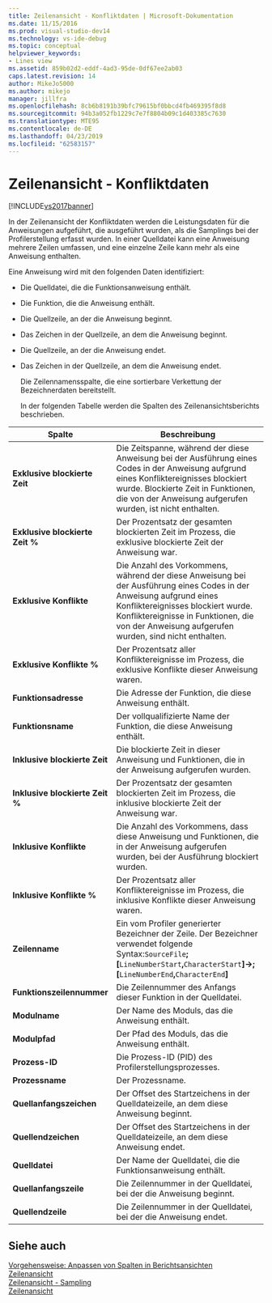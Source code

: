```yaml
---
title: Zeilenansicht - Konfliktdaten | Microsoft-Dokumentation
ms.date: 11/15/2016
ms.prod: visual-studio-dev14
ms.technology: vs-ide-debug
ms.topic: conceptual
helpviewer_keywords:
- Lines view
ms.assetid: 859b02d2-eddf-4ad3-95de-0df67ee2ab03
caps.latest.revision: 14
author: MikeJo5000
ms.author: mikejo
manager: jillfra
ms.openlocfilehash: 8cb6b8191b39bfc79615bf0bbcd4fb469395f8d8
ms.sourcegitcommit: 94b3a052fb1229c7e7f8804b09c1d403385c7630
ms.translationtype: MTE95
ms.contentlocale: de-DE
ms.lasthandoff: 04/23/2019
ms.locfileid: "62583157"
---
```

# <a name="lines-view---contention-data"></a>Zeilenansicht - Konfliktdaten
[!INCLUDE[vs2017banner](../includes/vs2017banner.md)]

In der Zeilenansicht der Konfliktdaten werden die Leistungsdaten für die Anweisungen aufgeführt, die ausgeführt wurden, als die Samplings bei der Profilerstellung erfasst wurden. In einer Quelldatei kann eine Anweisung mehrere Zeilen umfassen, und eine einzelne Zeile kann mehr als eine Anweisung enthalten.  
  
 Eine Anweisung wird mit den folgenden Daten identifiziert:  
  
- Die Quelldatei, die die Funktionsanweisung enthält.  
  
- Die Funktion, die die Anweisung enthält.  
  
- Die Quellzeile, an der die Anweisung beginnt.  
  
- Das Zeichen in der Quellzeile, an dem die Anweisung beginnt.  
  
- Die Quellzeile, an der die Anweisung endet.  
  
- Das Zeichen in der Quellzeile, an dem die Anweisung endet.  
  
  Die Zeilennamensspalte, die eine sortierbare Verkettung der Bezeichnerdaten bereitstellt.  
  
  In der folgenden Tabelle werden die Spalten des Zeilenansichtsberichts beschrieben.  
  
|Spalte|Beschreibung|  
|------------|-----------------|  
|**Exklusive blockierte Zeit**|Die Zeitspanne, während der diese Anweisung bei der Ausführung eines Codes in der Anweisung aufgrund eines Konfliktereignisses blockiert wurde. Blockierte Zeit in Funktionen, die von der Anweisung aufgerufen wurden, ist nicht enthalten.|  
|**Exklusive blockierte Zeit %**|Der Prozentsatz der gesamten blockierten Zeit im Prozess, die exklusive blockierte Zeit der Anweisung war.|  
|**Exklusive Konflikte**|Die Anzahl des Vorkommens, während der diese Anweisung bei der Ausführung eines Codes in der Anweisung aufgrund eines Konfliktereignisses blockiert wurde. Konfliktereignisse in Funktionen, die von der Anweisung aufgerufen wurden, sind nicht enthalten.|  
|**Exklusive Konflikte %**|Der Prozentsatz aller Konfliktereignisse im Prozess, die exklusive Konflikte dieser Anweisung waren.|  
|**Funktionsadresse**|Die Adresse der Funktion, die diese Anweisung enthält.|  
|**Funktionsname**|Der vollqualifizierte Name der Funktion, die diese Anweisung enthält.|  
|**Inklusive blockierte Zeit**|Die blockierte Zeit in dieser Anweisung und Funktionen, die in der Anweisung aufgerufen wurden.|  
|**Inklusive blockierte Zeit %**|Der Prozentsatz der gesamten blockierten Zeit im Prozess, die inklusive blockierte Zeit der Anweisung war.|  
|**Inklusive Konflikte**|Die Anzahl des Vorkommens, dass diese Anweisung und Funktionen, die in der Anweisung aufgerufen wurden, bei der Ausführung blockiert wurden.|  
|**Inklusive Konflikte %**|Der Prozentsatz aller Konfliktereignisse im Prozess, die inklusive Konflikte dieser Anweisung waren.|  
|**Zeilenname**|Ein vom Profiler generierter Bezeichner der Zeile. Der Bezeichner verwendet folgende Syntax:`SourceFile`**;[**`LineNumberStart`**,**`CharacterStart`**]->;[**`LineNumberEnd`**,**`CharacterEnd`**]**|  
|**Funktionszeilennummer**|Die Zeilennummer des Anfangs dieser Funktion in der Quelldatei.|  
|**Modulname**|Der Name des Moduls, das die Anweisung enthält.|  
|**Modulpfad**|Der Pfad des Moduls, das die Anweisung enthält.|  
|**Prozess-ID**|Die Prozess-ID (PID) des Profilerstellungsprozesses.|  
|**Prozessname**|Der Prozessname.|  
|**Quellanfangszeichen**|Der Offset des Startzeichens in der Quelldateizeile, an dem diese Anweisung beginnt.|  
|**Quellendzeichen**|Der Offset des Startzeichens in der Quelldateizeile, an dem diese Anweisung endet.|  
|**Quelldatei**|Der Name der Quelldatei, die die Funktionsanweisung enthält.|  
|**Quellanfangszeile**|Die Zeilennummer in der Quelldatei, bei der die Anweisung beginnt.|  
|**Quellendzeile**|Die Zeilennummer in der Quelldatei, bei der die Anweisung endet.|  
  
## <a name="see-also"></a>Siehe auch  
 [Vorgehensweise: Anpassen von Spalten in Berichtsansichten](../profiling/how-to-customize-report-view-columns.md)   
 [Zeilenansicht](../profiling/lines-view.md)   
 [Zeilenansicht - Sampling](../profiling/lines-view-dotnet-memory-sampling-data.md)   
 [Zeilenansicht](../profiling/lines-view-sampling-data.md)
